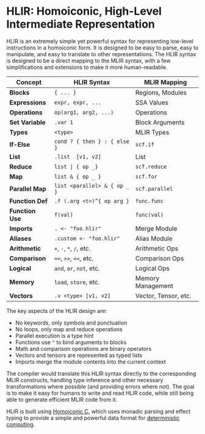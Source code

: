 # HLIR: Homoiconic, High-Level Intermediate Representation

HLIR is an extremely simple yet powerful syntax for representing low-level
instructions in a homoiconic form. It is designed to be easy to parse, easy to
manipulate, and easy to translate to other representations. The HLIR syntax is
designed to be a direct mapping to the MLIR syntax, with a few simplifications
and extensions to make it more human-readable.

| Concept          | HLIR Syntax                  | MLIR Mapping         |
| ---------------- | ---------------------------- | -------------------- |
| **Blocks**       | `{ ... }`                    | Regions, Modules     |
| **Expressions**  | `expr, expr, ...`            | SSA Values           |
| **Operations**   | `op(arg1, arg2, ...)`        | Operations           |
| **Set Variable** | `.var 1`                     | Block Arguments      |
| **Types**        | `<type>`                     | MLIR Types           |
| **If-Else**      | `cond ? { then } : { else }` | `scf.if`             |
| **List**         | `.list  [v1, v2]`            | List                 |
| **Reduce**       | `list \| { op _}`            | `scf.reduce`         |
| **Map**          | `list & { op _ }`            | `scf.for`            |
| **Parallel Map** | `list <parallel> & { op _ }` | `scf.parallel`       |
| **Function Def** | `.f (.arg <t>)^{ op arg }`   | `func.func`          |
| **Function Use** | `f(val)`                     | `func(val)`          |
| **Imports**      | `. <- "foo.hlir"`            | Merge Module         |
| **Aliases**      | `.custom <- "foo.hlir"`      | Alias Module         |
| **Arithmetic**   | `+`, `-`, `*`, `/`, etc.     | Arithmetic Ops       |
| **Comparison**   | `==`, `>>`, `<<`, etc.       | Comparison Ops       |
| **Logical**      | `and`, `or`, `not`, etc.     | Logical Ops          |
| **Memory**       | `load`, `store`, etc.        | Memory Management    |
| **Vectors**      | `.v <type> [v1, v2]`         | Vector, Tensor, etc. |

The key aspects of the HLIR design are:

- No keywords, only symbols and punctuation
- No loops, only map and reduce operations
- Parallel execution is a type hint
- Functions use `^` to bind arguments to blocks
- Math and comparison operations are binary operators
- Vectors and tensors are represented as typed lists
- Imports merge the module contents into the current context

The compiler would translate this HLIR syntax directly to the corresponding MLIR
constructs, handling type inference and other necessary transformations where
possible (and providing errors where not). The goal is to make it easy for
humans to write and read HLIR code, while still being able to generate efficient
MLIR code from it.

HLIR is built using [Homoiconic C](https://github.com/TheSwanFactory/hclang),
which uses monadic parsing and effect typing to provide a simple and powerful
data format for
[deterministic computing](https://ihack.us/2024/09/15/tsm-1-the-shannon-machine-better-than-turing-complete/).
